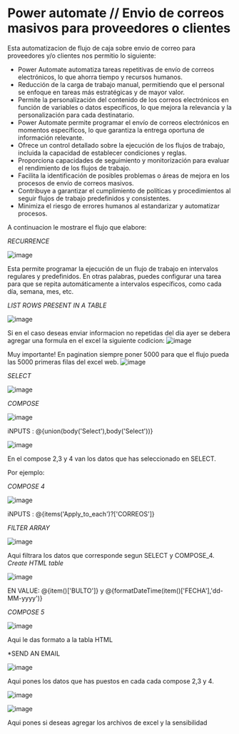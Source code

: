 #  Power automate // Envio de correos masivos para proveedores o clientes
Esta automatizacion de flujo de caja sobre envio de correo para proveedores y/o clientes nos permitio lo siguiente:

- Power Automate automatiza tareas repetitivas de envío de correos electrónicos, lo que ahorra tiempo y recursos humanos.
- Reducción de la carga de trabajo manual, permitiendo que el personal se enfoque en tareas más estratégicas y de mayor valor.
- Permite la personalización del contenido de los correos electrónicos en función de variables o datos específicos, lo que mejora la relevancia y la personalización para cada destinatario.
- Power Automate permite programar el envío de correos electrónicos en momentos específicos, lo que garantiza la entrega oportuna de información relevante.
- Ofrece un control detallado sobre la ejecución de los flujos de trabajo, incluida la capacidad de establecer condiciones y reglas.
- Proporciona capacidades de seguimiento y monitorización para evaluar el rendimiento de los flujos de trabajo.
-  Facilita la identificación de posibles problemas o áreas de mejora en los procesos de envío de correos masivos.
-  Contribuye a garantizar el cumplimiento de políticas y procedimientos al seguir flujos de trabajo predefinidos y consistentes.
- Minimiza el riesgo de errores humanos al estandarizar y automatizar procesos.

A continuacion le mostrare el flujo que elabore:

*RECURRENCE*

![image](https://github.com/Miguelapp10/-Microsoft_Power_Platform/assets/114699192/afa17b9c-f681-4f6c-b666-60fdedd20dfa)

Esta permite programar la ejecución de un flujo de trabajo en intervalos regulares y predefinidos. En otras palabras, puedes configurar una tarea para que se repita automáticamente a intervalos específicos, como cada día, semana, mes, etc.

*LIST ROWS PRESENT IN A TABLE*

![image](https://github.com/Miguelapp10/-Microsoft_Power_Platform/assets/114699192/c348bb07-b1a6-422c-93d3-e29aa94005ca)

Si en el caso deseas enviar informacion no repetidas del dia ayer se debera agregar una formula en el excel la siguiente codicion:
![image](https://github.com/Miguelapp10/-Microsoft_Power_Platform/assets/114699192/9df90673-0c2f-48af-bade-f0cf21a6926e)

Muy importante! 
En pagination siempre poner 5000 para que el flujo pueda las 5000 primeras filas del excel web.
![image](https://github.com/Miguelapp10/-Microsoft_Power_Platform/assets/114699192/04fd4dce-a485-40ed-98e7-9d7c6c46967f)

*SELECT*

![image](https://github.com/Miguelapp10/-Microsoft_Power_Platform/assets/114699192/93040a5d-1c6d-4162-89a9-2ba3e0b50fd4)

*COMPOSE*

![image](https://github.com/Miguelapp10/-Microsoft_Power_Platform/assets/114699192/6e8bd1b9-b686-45f8-9678-90b3c63dca6a)

iNPUTS : @{union(body('Select'),body('Select'))}

![image](https://github.com/Miguelapp10/-Microsoft_Power_Platform/assets/114699192/c277c880-56ca-4817-8e03-d16b690d6535)

En el compose 2,3 y 4 van los datos que has seleccionado en SELECT.

Por ejemplo:

*COMPOSE 4*

![image](https://github.com/Miguelapp10/-Microsoft_Power_Platform/assets/114699192/680fd9ac-bf34-4938-8456-4d5e2593de2e)

iNPUTS : @{items('Apply_to_each')?['CORREOS']}

*FILTER ARRAY*

![image](https://github.com/Miguelapp10/-Microsoft_Power_Platform/assets/114699192/d314e24a-a90a-4c17-bdf7-a544e7a5e7b9)

Aqui filtrara los datos que corresponde segun SELECT y COMPOSE_4.
*Create HTML table*

![image](https://github.com/Miguelapp10/-Microsoft_Power_Platform/assets/114699192/250f6616-9ae3-41fb-9d12-adb01e02b959)

EN VALUE: @{item()['BULTO']} y @{formatDateTime(item()['FECHA'],'dd-MM-yyyy')}

*COMPOSE 5*

![image](https://github.com/Miguelapp10/-Microsoft_Power_Platform/assets/114699192/88a3f2a8-609c-44c3-aa6b-da52c6a89b8a)

Aqui le das formato a la tabla HTML

*SEND AN EMAIL 

![image](https://github.com/Miguelapp10/-Microsoft_Power_Platform/assets/114699192/98413d7f-fef1-4689-afe0-e97388a7b02f)

Aqui pones los datos que has puestos en cada cada compose 2,3 y 4.

![image](https://github.com/Miguelapp10/-Microsoft_Power_Platform/assets/114699192/fe435aba-8437-4665-99aa-3a28a4f38a06)


![image](https://github.com/Miguelapp10/-Microsoft_Power_Platform/assets/114699192/489a6b95-0783-4db5-8802-d22952c7ff0b)

Aqui pones si deseas agregar los archivos de excel y la sensibilidad


